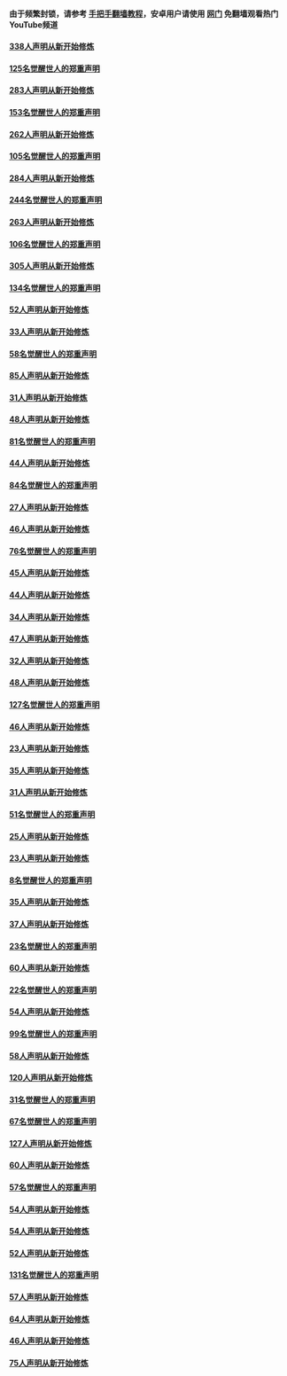 #### 由于频繁封锁，请参考 [手把手翻墙教程](https://github.com/gfw-breaker/guides/wiki/)，安卓用户请使用 [网门](https://github.com/gfw-breaker/nogfw/blob/master/dl.md?t=04230201) 免翻墙观看热门YouTube频道 

#### [338人声明从新开始修炼](../pages/91/423540.md?t=04230201) 

#### [125名觉醒世人的郑重声明](../pages/91/423539.md?t=04230201) 

#### [283人声明从新开始修炼](../pages/91/423296.md?t=04230201) 

#### [153名觉醒世人的郑重声明](../pages/91/423295.md?t=04230201) 

#### [262人声明从新开始修炼](../pages/91/423004.md?t=04230201) 

#### [105名觉醒世人的郑重声明](../pages/91/423003.md?t=04230201) 

#### [284人声明从新开始修炼](../pages/91/422707.md?t=04230201) 

#### [244名觉醒世人的郑重声明](../pages/91/422706.md?t=04230201) 

#### [263人声明从新开始修炼](../pages/91/422553.md?t=04230201) 

#### [106名觉醒世人的郑重声明](../pages/91/422552.md?t=04230201) 

#### [305人声明从新开始修炼](../pages/91/422153.md?t=04230201) 

#### [134名觉醒世人的郑重声明](../pages/91/422152.md?t=04230201) 

#### [52人声明从新开始修炼](../pages/91/421846.md?t=04230201) 

#### [33人声明从新开始修炼](../pages/91/421804.md?t=04230201) 

#### [58名觉醒世人的郑重声明](../pages/91/421845.md?t=04230201) 

#### [85人声明从新开始修炼](../pages/91/421769.md?t=04230201) 

#### [31人声明从新开始修炼](../pages/91/421763.md?t=04230201) 

#### [48人声明从新开始修炼](../pages/91/421605.md?t=04230201) 

#### [81名觉醒世人的郑重声明](../pages/91/421656.md?t=04230201) 

#### [44人声明从新开始修炼](../pages/91/421544.md?t=04230201) 

#### [84名觉醒世人的郑重声明](../pages/91/421543.md?t=04230201) 

#### [27人声明从新开始修炼](../pages/91/421465.md?t=04230201) 

#### [46人声明从新开始修炼](../pages/91/421454.md?t=04230201) 

#### [76名觉醒世人的郑重声明](../pages/91/421453.md?t=04230201) 

#### [45人声明从新开始修炼](../pages/91/421452.md?t=04230201) 

#### [44人声明从新开始修炼](../pages/91/421422.md?t=04230201) 

#### [34人声明从新开始修炼](../pages/91/421322.md?t=04230201) 

#### [47人声明从新开始修炼](../pages/91/421264.md?t=04230201) 

#### [32人声明从新开始修炼](../pages/91/421225.md?t=04230201) 

#### [48人声明从新开始修炼](../pages/91/421202.md?t=04230201) 

#### [127名觉醒世人的郑重声明](../pages/91/421224.md?t=04230201) 

#### [46人声明从新开始修炼](../pages/91/421203.md?t=04230201) 

#### [23人声明从新开始修炼](../pages/91/421138.md?t=04230201) 

#### [35人声明从新开始修炼](../pages/91/421122.md?t=04230201) 

#### [31人声明从新开始修炼](../pages/91/421081.md?t=04230201) 

#### [51名觉醒世人的郑重声明](../pages/91/421080.md?t=04230201) 

#### [25人声明从新开始修炼](../pages/91/421020.md?t=04230201) 

#### [23人声明从新开始修炼](../pages/91/420884.md?t=04230201) 

#### [8名觉醒世人的郑重声明](../pages/91/420883.md?t=04230201) 

#### [35人声明从新开始修炼](../pages/91/420809.md?t=04230201) 

#### [37人声明从新开始修炼](../pages/91/420766.md?t=04230201) 

#### [23名觉醒世人的郑重声明](../pages/91/420765.md?t=04230201) 

#### [60人声明从新开始修炼](../pages/91/420727.md?t=04230201) 

#### [22名觉醒世人的郑重声明](../pages/91/420726.md?t=04230201) 

#### [54人声明从新开始修炼](../pages/91/420529.md?t=04230201) 

#### [99名觉醒世人的郑重声明](../pages/91/420528.md?t=04230201) 

#### [58人声明从新开始修炼](../pages/91/420198.md?t=04230201) 

#### [120人声明从新开始修炼](../pages/91/420141.md?t=04230201) 

#### [31名觉醒世人的郑重声明](../pages/91/420197.md?t=04230201) 

#### [67名觉醒世人的郑重声明](../pages/91/420140.md?t=04230201) 

#### [127人声明从新开始修炼](../pages/91/420082.md?t=04230201) 

#### [60人声明从新开始修炼](../pages/91/420081.md?t=04230201) 

#### [57名觉醒世人的郑重声明](../pages/91/420080.md?t=04230201) 

#### [54人声明从新开始修炼](../pages/91/419533.md?t=04230201) 

#### [54人声明从新开始修炼](../pages/91/419532.md?t=04230201) 

#### [52人声明从新开始修炼](../pages/91/419531.md?t=04230201) 

#### [131名觉醒世人的郑重声明](../pages/91/419530.md?t=04230201) 

#### [57人声明从新开始修炼](../pages/91/419430.md?t=04230201) 

#### [64人声明从新开始修炼](../pages/91/419429.md?t=04230201) 

#### [46人声明从新开始修炼](../pages/91/419428.md?t=04230201) 

#### [75人声明从新开始修炼](../pages/91/419427.md?t=04230201) 

